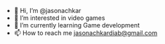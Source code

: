 - 👋 Hi, I’m @jasonachkar
- 👀 I’m interested in video games
- 🌱 I’m currently learning Game development 
- 📫 How to reach me jasonachkardiab@gmail.com


